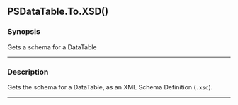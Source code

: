 PSDataTable.To.XSD()
--------------------

### Synopsis
Gets a schema for a DataTable

---

### Description

Gets the schema for a DataTable, as an XML Schema Definition (`.xsd`).

---
